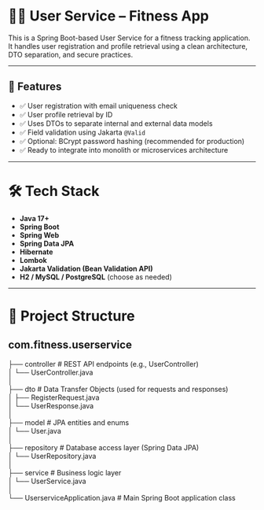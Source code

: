 # 🧑‍💻 User Service – Fitness App

This is a Spring Boot-based User Service for a fitness tracking application. It handles user registration and profile retrieval using a clean architecture, DTO separation, and secure practices.

---

## 🚀 Features

- ✅ User registration with email uniqueness check
- ✅ User profile retrieval by ID
- ✅ Uses DTOs to separate internal and external data models
- ✅ Field validation using Jakarta `@Valid`
- ✅ Optional: BCrypt password hashing (recommended for production)
- ✅ Ready to integrate into monolith or microservices architecture

---

# 🛠 Tech Stack

- **Java 17+**
- **Spring Boot**
- **Spring Web**
- **Spring Data JPA**
- **Hibernate**
- **Lombok**
- **Jakarta Validation (Bean Validation API)**
- **H2 / MySQL / PostgreSQL** (choose as needed)

---

# 📁 Project Structure

## com.fitness.userservice  
├── controller              # REST API endpoints (e.g., UserController)  
│   └── UserController.java  
│  
├── dto                     # Data Transfer Objects (used for requests and responses)  
│   ├── RegisterRequest.java  
│   └── UserResponse.java  
│  
├── model                   # JPA entities and enums  
│   └── User.java  
│  
├── repository              # Database access layer (Spring Data JPA)  
│   └── UserRepository.java  
│  
├── service                 # Business logic layer  
│   └── UserService.java  
│  
└── UserserviceApplication.java   # Main Spring Boot application class




